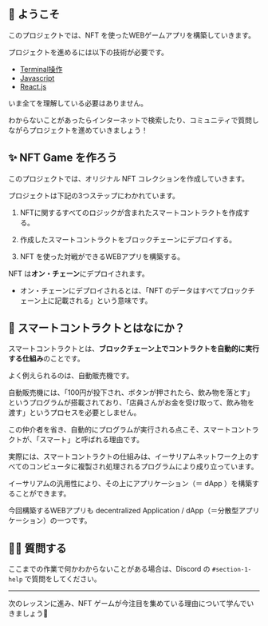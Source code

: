 ## 👋 ようこそ

このプロジェクトでは、NFT を使ったWEBゲームアプリを構築していきます。

プロジェクトを進めるには以下の技術が必要です。
- [Terminal操作](https://qiita.com/ryouzi/items/f9dee1540a04a0bfb9a3)
- [Javascript](https://developer.mozilla.org/ja/docs/Web/JavaScript)
- [React.js](https://ja.reactjs.org/)

いま全てを理解している必要はありません。

わからないことがあったらインターネットで検索したり、コミュニティで質問しながらプロジェクトを進めていきましょう！
## ✨ NFT Game を作ろう

このプロジェクトでは、オリジナル NFT コレクションを作成していきます。

プロジェクトは下記の3つステップにわかれています。

1. NFTに関するすべてのロジックが含まれたスマートコントラクトを作成する。

2. 作成したスマートコントラクトをブロックチェーンにデプロイする。

3. NFT を使った対戦ができるWEBアプリを構築する。

NFT は**オン・チェーン**にデプロイされます。
- オン・チェーンにデプロイされるとは、「NFT のデータはすべてブロックチェーン上に記載される」という意味です。

## 🥫 スマートコントラクトとはなにか？

スマートコントラクトとは、**ブロックチェーン上でコントラクトを自動的に実行する仕組み**のことです。

よく例えられるのは、自動販売機です。

自動販売機には、「100円が投下され、ボタンが押されたら、飲み物を落とす」というプログラムが搭載されており、「店員さんがお金を受け取って、飲み物を渡す」というプロセスを必要としません。

この仲介者を省き、自動的にプログラムが実行される点こそ、スマートコントラクトが、「スマート」と呼ばれる理由です。

実際には、スマートコントラクトの仕組みは、イーサリアムネットワーク上のすべてのコンピュータに複製され処理されるプログラムにより成り立っています。

イーサリアムの汎用性により、その上にアプリケーション（＝ dApp ）を構築することができます。

今回構築するWEBアプリも decentralized Application / dApp（＝分散型アプリケーション）の一つです。
## 🙋‍♂️ 質問する

ここまでの作業で何かわからないことがある場合は、Discord の `#section-1-help` で質問をしてください。

-----
次のレッスンに進み、NFT ゲームが今注目を集めている理由について学んでいきましょう🎉
